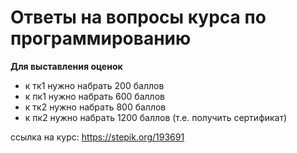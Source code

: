 # Ответы на вопросы курса по программированию
**Для выставления оценок**
  * к тк1 нужно набрать 200 баллов
  * к пк1 нужно набрать 600 баллов
  * к тк2 нужно набрать 800 баллов
  * к пк2 нужно набрать 1200 баллов (т.е. получить сертификат)

ссылка на курс: https://stepik.org/193691
